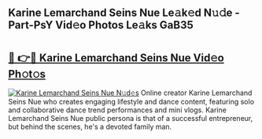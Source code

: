 ## Karine Lemarchand Seins Nue Le𝚊k𝚎d N𝚞𝚍e - Part-PsY Vid𝚎o Photos Le𝚊ks GaB35

# <h2><a href="http://fb51ire.evod.top/?m=Karine+Lemarchand+Seins+Nue">🔗 👉🔴 Karine Lemarchand Seins Nue Vid𝚎o Ph𝚘t𝚘s</a></h2>

[![Karine Lemarchand Seins Nue N𝚞d𝚎s](https://i.imgur.com/8V9OHl7.gif)](http://fb51ire.evod.top/?m=Karine+Lemarchand+Seins+Nue)
Online creator Karine Lemarchand Seins Nue who creates engaging lifestyle and dance content, featuring solo and collaborative dance trend performances and mini vlogs. Karine Lemarchand Seins Nue public persona is that of a successful entrepreneur, but behind the scenes, he's a devoted family man. 

